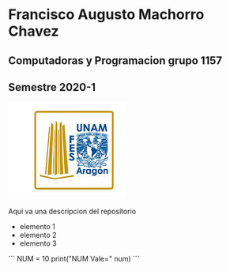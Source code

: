 # Francisco Augusto Machorro Chavez
## Computadoras y Programacion grupo 1157
## Semestre 2020-1
![logo Fes Aragon](Fesa.jpg)

Aqui va una descripcion del repositorio
- elemento 1
- elemento 2
- elemento 3

´´´
NUM = 10
print("NUM Vale=" num)
´´´

